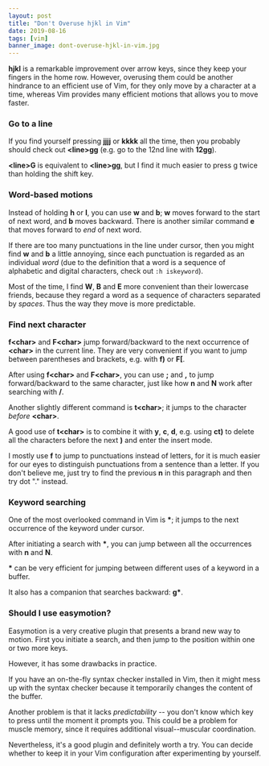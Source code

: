```yaml
---
layout: post
title: "Don't Overuse hjkl in Vim"
date: 2019-08-16
tags: [vim]
banner_image: dont-overuse-hjkl-in-vim.jpg
---
```


**hjkl** is a remarkable improvement over arrow keys, since they keep your
fingers in the home row. However, overusing them could be another hindrance to
an efficient use of Vim, for they only move by a character at a time, whereas
Vim provides many efficient motions that allows you to move faster.

### Go to a line

If you find yourself pressing **jjjj** or **kkkk** all the time, then you
probably should check out **\<line\>gg** (e.g. go to the 12nd line with
**12gg**).

**\<line\>G** is equivalent to **\<line\>gg**, but I find it much easier to
press g twice than holding the shift key.

### Word-based motions

Instead of holding **h** or **l**, you can use **w** and **b**; **w** moves
forward to the start of next word, and **b** moves backward. There is another
similar command **e** that moves forward to *end* of next word.

If there are too many punctuations in the line under cursor, then you might
find **w** and **b** a little annoying, since each punctuation is regarded as an
individual *word* (due to the definition that a word is a sequence of
alphabetic and digital characters, check out `:h iskeyword`).

<!--more-->

Most of the time, I find **W**, **B** and **E** more convenient than their
lowercase friends, because they regard a word as a sequence of characters
separated by *spaces*. Thus the way they move is more predictable.

### Find next character

**f\<char\>** and **F\<char\>** jump forward/backward to the next occurrence of
**\<char\>** in the current line. They are very convenient if you want to jump
between parentheses and brackets, e.g. with **f)** or **F[**.

After using **f\<char\>** and **F\<char\>**, you can use **;** and **,** to jump
forward/backward to the same character, just like how **n** and **N** work after
searching with **/**.

Another slightly different command is **t\<char\>**; it jumps to the character
*before* **\<char\>**.

A good use of **t\<char\>** is to combine it with **y**, **c**, **d**, e.g.
using **ct)** to delete all the characters before the next **)** and enter the
insert mode.

I mostly use **f** to jump to punctuations instead of letters, for it is much
easier for our eyes to distinguish punctuations from a sentence than a letter.
If you don't believe me, just try to find the previous **n** in this paragraph
and then try dot "." instead.

### Keyword searching

One of the most overlooked command in Vim is **\***; it jumps to the next
occurrence of the keyword under cursor.

After initiating a search with **\***, you can jump between all the occurrences
with **n** and **N**.

**\*** can be very efficient for jumping between different uses of a keyword in
a buffer.

It also has a companion that searches backward: **g\***.

### Should I use easymotion?

Easymotion is a very creative plugin that presents a brand new way to motion.
First you initiate a search, and then jump to the position within one or two
more keys.

However, it has some drawbacks in practice.

If you have an on-the-fly syntax checker installed in Vim, then it might mess up
with the syntax checker because it temporarily changes the content of the
buffer.

Another problem is that it lacks *predictability* -- you don't know which key to
press until the moment it prompts you. This could be a problem for muscle
memory, since it requires additional visual--muscular coordination.

Nevertheless, it's a good plugin and definitely worth a try. You can decide
whether to keep it in your Vim configuration after experimenting by yourself.
